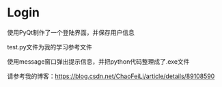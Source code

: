 # Login

使用PyQt制作了一个登陆界面，并保存用户信息

test.py文件为我的学习参考文件

使用message窗口弹出提示信息，并把python代码整理成了.exe文件

请参考我的博客：https://blog.csdn.net/ChaoFeiLi/article/details/89108590

